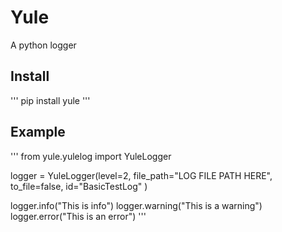 # Yule
A python logger


## Install
'''
pip install yule
'''

## Example

'''
from yule.yulelog import YuleLogger

logger = YuleLogger(level=2,
                file_path="LOG FILE PATH HERE",
                to_file=false,
                id="BasicTestLog"
                )

logger.info("This is info")
logger.warning("This is a warning")
logger.error("This is an error")
'''
